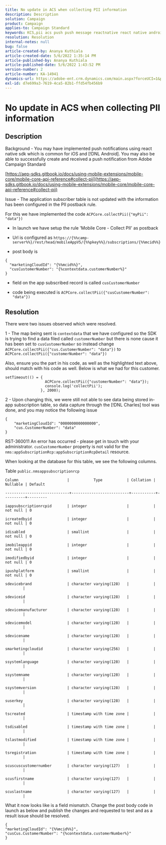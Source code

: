 ```yaml
---
title: No update in ACS when collecting PII information
description: Description
solution: Campaign
product: Campaign
applies-to: Campaign Standard
keywords: KCS,pii acs push push message reactnative react native android ios
resolution: Resolution
internal-notes: null
bug: false
article-created-by: Ananya Kuthiala
article-created-date: 5/6/2022 1:35:14 PM
article-published-by: Ananya Kuthiala
article-published-date: 5/6/2022 1:43:52 PM
version-number: 2
article-number: KA-14941
dynamics-url: https://adobe-ent.crm.dynamics.com/main.aspx?forceUCI=1&pagetype=entityrecord&etn=knowledgearticle&id=f3b0bc5a-41cd-ec11-a7b5-0022480b639b
exl-id: d7e699a3-7619-4ca5-82b1-ffd54fb456b9
---
```

# No update in ACS when collecting PII information

## Description

Background - You may have implemented push notifications using react native sdk which is common for iOS and [!DNL Android]. You may also be able to successfully create and received a push notification from Adobe Campaign Standard

[https://aep-sdks.gitbook.io/docs/using-mobile-extensions/mobile-core/mobile-core-api-reference#collect-pii](https://aep-sdks.gitbook.io/docs/using-mobile-extensions/mobile-core/mobile-core-api-reference#collect-pii)


Issue - The application subscriber table is not updated with the information has been configured in the PII postback rule.

For this we have implemented the code `ACPCore.collectPii({"myPii": "data"})`

- In launch we have setup the rule 'Mobile Core - Collect PII' as postback

- Url is configured as `https://{%%camp-server%%}/rest/head/mobileAppV5/{%%pkey%%}/subscriptions/{%%mcid%%}`

- post body is 

```
{
  "marketingCloudId": "{%%mcid%%}",
  "cusCustomerNumber": "{%contextdata.customerNumber%}"
}
```

- field on the app subscribed record is called `cusCustomerNumber`

- code being executed is `ACPCore.collectPii({"cusCustomerNumber": "data"})`


## Resolution


There were two issues observed which were resolved.



1 - The map being sent is `contextdata` that we have configured so the SDK is trying to find a data filed called `customerNumber` but there is none cause it has been set to `cusCustomerNumber` so instead change `ACPCore.collectPii({"cus.CustomerNumber": "data"})` to `ACPCore.collectPii({"customerNumber": "data"})`

Also, ensure you the part in his code, as well as the highlighted text above, should match with his code as well. Below is what we had for this customer.

```
setTimeout(() = {
                  ACPCore.collectPii({"customerNumber": "data"});
                  console.log('collectPii');
                }, 2000);
```


2 - Upon changing this, we were still not able to see data being stored in-app subscription table, so data capture through the [!DNL Charles] tool was done, and you may notice the following issue

```
{
    "marketingCloudId": "0000000000000000",
    "cus.CustomerNumber": "data"
}
```

RST-360011 An error has occurred - please get in touch with your administrator.
`cusCustomerNumber` property is not valid for the `nms:appSubscriptionRcp:appSubscriptionRcpDetail` resource.

When looking at the database for this table, we see the following columns.



Table `public.nmsappsubscriptionrcp`

```
Column                      |           Type           | Collation | Nullable | Default

-----------------------------+--------------------------+-----------+----------+---------

iappsubscriptionrcpid       | integer                  |           | not null | 0

icreatedbyid                | integer                  |           | not null | 0

idisabled                   | smallint                 |           | not null | 0

imobileappid                | integer                  |           | not null | 0

imodifiedbyid               | integer                  |           | not null | 0

ipushplatform               | smallint                 |           | not null | 0

sdevicebrand                | character varying(128)   |           |          |

sdeviceid                   | character varying(128)   |           |          |

sdevicemanufacturer         | character varying(128)   |           |          |

sdevicemodel                | character varying(128)   |           |          |

sdevicename                 | character varying(128)   |           |          |

smarketingcloudid           | character varying(256)   |           |          |

ssystemlanguage             | character varying(128)   |           |          |

ssystemname                 | character varying(128)   |           |          |

ssystemversion              | character varying(128)   |           |          |

suserkey                    | character varying(128)   |           |          |

tscreated                   | timestamp with time zone |           |          |

tsdisabled                  | timestamp with time zone |           |          |

tslastmodified              | timestamp with time zone |           |          |

tsregistration              | timestamp with time zone |           |          |

scuscuscustomernumber       | character varying(127)   |           |          |

scusfirstname               | character varying(127)   |           |          |

scuslastname                | character varying(127)   |           |          |
```


What it now looks like is a field mismatch. Change the post body code in launch as below and publish the changes and requested to test and as a result issue should be resolved.

```
{
"marketingCloudId": "{%%mcid%%}",
"cusCus.CustomerNumber": "{%contextdata.customerNumber%}"
}
```
